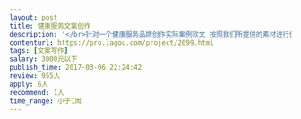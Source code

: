 ```yaml
---                
layout: post       
title: 健康服务文案创作           
description: '</br>针对一个健康服务品牌创作实际案例软文 按照我们所提供的素材进行创作</br>'     
contenturl: https://pro.lagou.com/project/2099.html      
tags: [文案写作]            
salary: 3000元以下          
publish_time: 2017-03-06 22:24:42         
review: 955人                   
apply: 6人                   
recommend: 1人                   
time_range: 小于1周              
---                 
```

